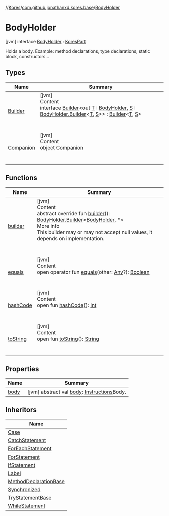 //[Kores](../../index.md)/[com.github.jonathanxd.kores.base](../index.md)/[BodyHolder](index.md)



# BodyHolder  
 [jvm] interface [BodyHolder](index.md) : [KoresPart](../../com.github.jonathanxd.kores/-kores-part/index.md)

Holds a body. Example: method declarations, type declarations, static block, constructors...

   


## Types  
  
|  Name|  Summary| 
|---|---|
| <a name="com.github.jonathanxd.kores.base/BodyHolder.Builder///PointingToDeclaration/"></a>[Builder](-builder/index.md)| <a name="com.github.jonathanxd.kores.base/BodyHolder.Builder///PointingToDeclaration/"></a>[jvm]  <br>Content  <br>interface [Builder](-builder/index.md)<out [T](-builder/index.md) : [BodyHolder](index.md), [S](-builder/index.md) : [BodyHolder.Builder](-builder/index.md)<[T](-builder/index.md), [S](-builder/index.md)>> : [Builder](../../com.github.jonathanxd.kores.builder/-builder/index.md)<[T](-builder/index.md), [S](-builder/index.md)>   <br><br><br>
| <a name="com.github.jonathanxd.kores.base/BodyHolder.Companion///PointingToDeclaration/"></a>[Companion](-companion/index.md)| <a name="com.github.jonathanxd.kores.base/BodyHolder.Companion///PointingToDeclaration/"></a>[jvm]  <br>Content  <br>object [Companion](-companion/index.md)  <br><br><br>


## Functions  
  
|  Name|  Summary| 
|---|---|
| <a name="com.github.jonathanxd.kores.base/BodyHolder/builder/#/PointingToDeclaration/"></a>[builder](builder.md)| <a name="com.github.jonathanxd.kores.base/BodyHolder/builder/#/PointingToDeclaration/"></a>[jvm]  <br>Content  <br>abstract override fun [builder](builder.md)(): [BodyHolder.Builder](-builder/index.md)<[BodyHolder](index.md), *>  <br>More info  <br>This builder may or may not accept null values, it depends on implementation.  <br><br><br>
| <a name="kotlin/Any/equals/#kotlin.Any?/PointingToDeclaration/"></a>[equals](../../com.github.jonathanxd.kores.util/-simple-resolver/index.md#%5Bkotlin%2FAny%2Fequals%2F%23kotlin.Any%3F%2FPointingToDeclaration%2F%5D%2FFunctions%2F-427383591)| <a name="kotlin/Any/equals/#kotlin.Any?/PointingToDeclaration/"></a>[jvm]  <br>Content  <br>open operator fun [equals](../../com.github.jonathanxd.kores.util/-simple-resolver/index.md#%5Bkotlin%2FAny%2Fequals%2F%23kotlin.Any%3F%2FPointingToDeclaration%2F%5D%2FFunctions%2F-427383591)(other: [Any](https://kotlinlang.org/api/latest/jvm/stdlib/kotlin/-any/index.html)?): [Boolean](https://kotlinlang.org/api/latest/jvm/stdlib/kotlin/-boolean/index.html)  <br><br><br>
| <a name="kotlin/Any/hashCode/#/PointingToDeclaration/"></a>[hashCode](../../com.github.jonathanxd.kores.util/-simple-resolver/index.md#%5Bkotlin%2FAny%2FhashCode%2F%23%2FPointingToDeclaration%2F%5D%2FFunctions%2F-427383591)| <a name="kotlin/Any/hashCode/#/PointingToDeclaration/"></a>[jvm]  <br>Content  <br>open fun [hashCode](../../com.github.jonathanxd.kores.util/-simple-resolver/index.md#%5Bkotlin%2FAny%2FhashCode%2F%23%2FPointingToDeclaration%2F%5D%2FFunctions%2F-427383591)(): [Int](https://kotlinlang.org/api/latest/jvm/stdlib/kotlin/-int/index.html)  <br><br><br>
| <a name="kotlin/Any/toString/#/PointingToDeclaration/"></a>[toString](../../com.github.jonathanxd.kores.util/-simple-resolver/index.md#%5Bkotlin%2FAny%2FtoString%2F%23%2FPointingToDeclaration%2F%5D%2FFunctions%2F-427383591)| <a name="kotlin/Any/toString/#/PointingToDeclaration/"></a>[jvm]  <br>Content  <br>open fun [toString](../../com.github.jonathanxd.kores.util/-simple-resolver/index.md#%5Bkotlin%2FAny%2FtoString%2F%23%2FPointingToDeclaration%2F%5D%2FFunctions%2F-427383591)(): [String](https://kotlinlang.org/api/latest/jvm/stdlib/kotlin/-string/index.html)  <br><br><br>


## Properties  
  
|  Name|  Summary| 
|---|---|
| <a name="com.github.jonathanxd.kores.base/BodyHolder/body/#/PointingToDeclaration/"></a>[body](body.md)| <a name="com.github.jonathanxd.kores.base/BodyHolder/body/#/PointingToDeclaration/"></a> [jvm] abstract val [body](body.md): [Instructions](../../com.github.jonathanxd.kores/-instructions/index.md)Body.   <br>


## Inheritors  
  
|  Name| 
|---|
| <a name="com.github.jonathanxd.kores.base/Case///PointingToDeclaration/"></a>[Case](../-case/index.md)
| <a name="com.github.jonathanxd.kores.base/CatchStatement///PointingToDeclaration/"></a>[CatchStatement](../-catch-statement/index.md)
| <a name="com.github.jonathanxd.kores.base/ForEachStatement///PointingToDeclaration/"></a>[ForEachStatement](../-for-each-statement/index.md)
| <a name="com.github.jonathanxd.kores.base/ForStatement///PointingToDeclaration/"></a>[ForStatement](../-for-statement/index.md)
| <a name="com.github.jonathanxd.kores.base/IfStatement///PointingToDeclaration/"></a>[IfStatement](../-if-statement/index.md)
| <a name="com.github.jonathanxd.kores.base/Label///PointingToDeclaration/"></a>[Label](../-label/index.md)
| <a name="com.github.jonathanxd.kores.base/MethodDeclarationBase///PointingToDeclaration/"></a>[MethodDeclarationBase](../-method-declaration-base/index.md)
| <a name="com.github.jonathanxd.kores.base/Synchronized///PointingToDeclaration/"></a>[Synchronized](../-synchronized/index.md)
| <a name="com.github.jonathanxd.kores.base/TryStatementBase///PointingToDeclaration/"></a>[TryStatementBase](../-try-statement-base/index.md)
| <a name="com.github.jonathanxd.kores.base/WhileStatement///PointingToDeclaration/"></a>[WhileStatement](../-while-statement/index.md)

